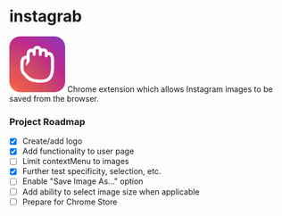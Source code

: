 # instagrab
<img src="https://github.com/charleszardo/instagrab/blob/master/images/logo-128.png" alt="alt text" width="100" height="100">
Chrome extension which allows Instagram images to be saved from the browser.

### Project Roadmap
- [x] Create/add logo
- [x] Add functionality to user page
- [ ] Limit contextMenu to images
- [x] Further test specificity, selection, etc.
- [ ] Enable "Save Image As..." option
- [ ] Add ability to select image size when applicable
- [ ] Prepare for Chrome Store
